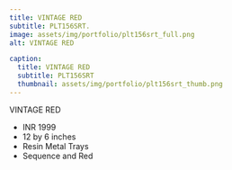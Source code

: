 ```yaml
---
title: VINTAGE RED
subtitle: PLT156SRT.
image: assets/img/portfolio/plt156srt_full.png
alt: VINTAGE RED

caption:
  title: VINTAGE RED
  subtitle: PLT156SRT
  thumbnail: assets/img/portfolio/plt156srt_thumb.png
---
```

VINTAGE RED

- INR 1999
- 12 by 6 inches
- Resin Metal Trays
- Sequence and Red

